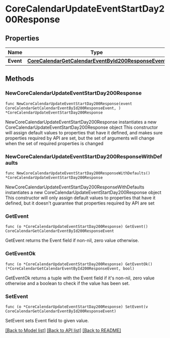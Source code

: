 # CoreCalendarUpdateEventStartDay200Response

## Properties

Name | Type | Description | Notes
------------ | ------------- | ------------- | -------------
**Event** | [**CoreCalendarGetCalendarEventById200ResponseEvent**](CoreCalendarGetCalendarEventById200ResponseEvent.md) |  | 

## Methods

### NewCoreCalendarUpdateEventStartDay200Response

`func NewCoreCalendarUpdateEventStartDay200Response(event CoreCalendarGetCalendarEventById200ResponseEvent, ) *CoreCalendarUpdateEventStartDay200Response`

NewCoreCalendarUpdateEventStartDay200Response instantiates a new CoreCalendarUpdateEventStartDay200Response object
This constructor will assign default values to properties that have it defined,
and makes sure properties required by API are set, but the set of arguments
will change when the set of required properties is changed

### NewCoreCalendarUpdateEventStartDay200ResponseWithDefaults

`func NewCoreCalendarUpdateEventStartDay200ResponseWithDefaults() *CoreCalendarUpdateEventStartDay200Response`

NewCoreCalendarUpdateEventStartDay200ResponseWithDefaults instantiates a new CoreCalendarUpdateEventStartDay200Response object
This constructor will only assign default values to properties that have it defined,
but it doesn't guarantee that properties required by API are set

### GetEvent

`func (o *CoreCalendarUpdateEventStartDay200Response) GetEvent() CoreCalendarGetCalendarEventById200ResponseEvent`

GetEvent returns the Event field if non-nil, zero value otherwise.

### GetEventOk

`func (o *CoreCalendarUpdateEventStartDay200Response) GetEventOk() (*CoreCalendarGetCalendarEventById200ResponseEvent, bool)`

GetEventOk returns a tuple with the Event field if it's non-nil, zero value otherwise
and a boolean to check if the value has been set.

### SetEvent

`func (o *CoreCalendarUpdateEventStartDay200Response) SetEvent(v CoreCalendarGetCalendarEventById200ResponseEvent)`

SetEvent sets Event field to given value.



[[Back to Model list]](../README.md#documentation-for-models) [[Back to API list]](../README.md#documentation-for-api-endpoints) [[Back to README]](../README.md)


